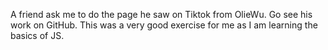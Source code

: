 A friend ask me to do the page he saw on Tiktok from OlieWu. Go see his work on GitHub.
This was a very good exercise for me as I am learning the basics of JS.
